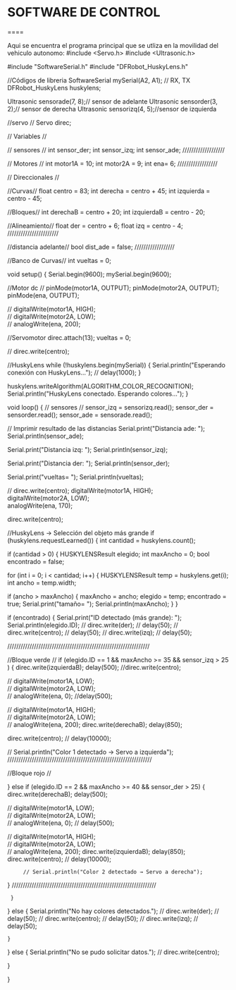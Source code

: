 # SOFTWARE DE CONTROL 
====

Aqui se encuentra el programa principal que se utliza en la movilidad del vehiculo autonomo:
#include <Servo.h>
#include <Ultrasonic.h>

#include "SoftwareSerial.h"
#include "DFRobot_HuskyLens.h"

//Códigos de libreria
SoftwareSerial mySerial(A2, A1); // RX, TX
DFRobot_HuskyLens huskylens;

Ultrasonic sensorade(7, 8);// sensor de adelante
Ultrasonic sensorder(3, 2);// sensor de derecha
Ultrasonic sensorizq(4, 5);//sensor de izquierda

//servo //
Servo direc;

// Variables //

// sensores //
int sensor_der;
int sensor_izq;
int sensor_ade;
///////////////////

// Motores //
int motor1A = 10;
int motor2A = 9;
int ena= 6;
//////////////////

// Direccionales //

//Curvas//
float centro = 83;
int derecha = centro + 45;
int izquierda = centro - 45;

//Bloques//
int derechaB = centro + 20;
int izquierdaB = centro - 20;

//Alineamiento//
float der = centro + 6;
float izq = centro - 4;
///////////////////////

//distancia adelante//
bool dist_ade = false; 
//////////////////

//Banco de Curvas//
int vueltas = 0;

void setup() {
  Serial.begin(9600);
  mySerial.begin(9600);
  
  //Motor dc //
  pinMode(motor1A, OUTPUT);
  pinMode(motor2A, OUTPUT);
  pinMode(ena, OUTPUT);

  // digitalWrite(motor1A, HIGH);     
  // digitalWrite(motor2A, LOW);   
  // analogWrite(ena, 200);      

  //Servomotor
  direc.attach(13);
  vueltas = 0;
  
  //  direc.write(centro);

  //HuskyLens
  while (!huskylens.begin(mySerial)) {
    Serial.println("Esperando conexión con HuskyLens...");
    // delay(1000);
  }

  huskylens.writeAlgorithm(ALGORITHM_COLOR_RECOGNITION);
  Serial.println("HuskyLens conectado. Esperando colores...");
}







void loop() {
 // sensores //
  sensor_izq = sensorizq.read();
  sensor_der = sensorder.read();
  sensor_ade = sensorade.read();

  // Imprimir resultado de las distancias
  Serial.print("Distancia ade: ");
  Serial.println(sensor_ade); 

  Serial.print("Distancia izq: ");
  Serial.println(sensor_izq); 

  Serial.print("Distancia der: ");
  Serial.println(sensor_der);

  Serial.print("vueltas= ");
  Serial.println(vueltas);

  // direc.write(centro);
  digitalWrite(motor1A, HIGH);     
  digitalWrite(motor2A, LOW);   
  analogWrite(ena, 170); 


  direc.write(centro);
 
  //HuskyLens → Selección del objeto más grande
  if (huskylens.requestLearned()) {
    int cantidad = huskylens.count();

if (cantidad > 0) {
  HUSKYLENSResult elegido;
    int maxAncho = 0;
     bool encontrado = false;


for (int i = 0; i < cantidad; i++) {
   HUSKYLENSResult temp = huskylens.get(i);
      int ancho = temp.width;


if (ancho > maxAncho) {
maxAncho = ancho;
   elegido = temp;
     encontrado = true;
      Serial.print("tamaño= ");
  Serial.println(maxAncho);
  }
}





 if (encontrado) {
 Serial.print("ID detectado (más grande): ");
 Serial.println(elegido.ID);
//  direc.write(der);
//  delay(50);
  //  direc.write(centro);
  //  delay(50);
//      direc.write(izq);
//    delay(50);



////////////////////////////////////////////////////////////////

//Bloque verde //
if (elegido.ID == 1 && maxAncho >= 35 && sensor_izq > 25 ) {
  direc.write(izquierdaB);
delay(500);
//direc.write(centro);

// digitalWrite(motor1A, LOW);     
//   digitalWrite(motor2A, LOW);   
//   analogWrite(ena, 0); 
   //delay(500);

  // digitalWrite(motor1A, HIGH);     
  // digitalWrite(motor2A, LOW);   
  // analogWrite(ena, 200); 
  direc.write(derechaB);
  delay(850);

direc.write(centro);
     // delay(10000);
     
 // Serial.println("Color 1 detectado → Servo a izquierda");
/////////////////////////////////////////////////////////////////

//Bloque rojo //

  } 
  else if (elegido.ID == 2 && maxAncho >= 40 && sensor_der > 25) {
   direc.write(derechaB);
  delay(500);

  // digitalWrite(motor1A, LOW);     
  // digitalWrite(motor2A, LOW);   
  // analogWrite(ena, 0); 
  // delay(500);

  //   digitalWrite(motor1A, HIGH);     
  // digitalWrite(motor2A, LOW);   
  // analogWrite(ena, 200); 
  direc.write(izquierdaB);
    delay(850);
    direc.write(centro);
     // delay(10000);

         // Serial.println("Color 2 detectado → Servo a derecha");
  }
  /////////////////////////////////////////////////////////////////





     }


     
   } else {
      Serial.println("No hay colores detectados.");
//        direc.write(der);
//  delay(50);
  // direc.write(centro);
  //  delay(50);
  //    direc.write(izq);
  //  delay(50);

    }
  } else {
    Serial.println("No se pudo solicitar datos.");
          // direc.write(centro);

  }





  
}
